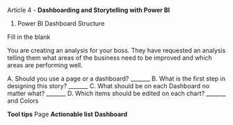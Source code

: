Article 4 - **Dashboarding and Storytelling with Power BI**

1.	Power BI Dashboard Structure

Fill in the blank

You are creating an analysis for your boss. They have requested an analysis telling them what areas of the business need to be improved and which areas are performing well.

A. Should you use a page or a dashboard? _______
B. What is the first step in designing this story? _______
C. What should be on each Dashboard no matter what? _______
D. Which items should be edited on each chart? _______ and Colors

**Tool tips**
Page
**Actionable list**
**Dashboard**
